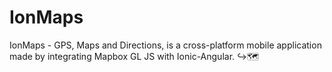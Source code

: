 # IonMaps
 IonMaps - GPS, Maps and Directions, is a cross-platform mobile application made by integrating Mapbox GL JS with Ionic-Angular. ↪️🗺️
